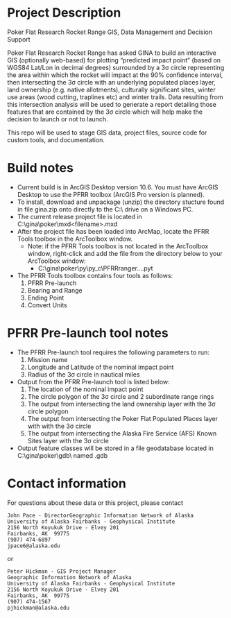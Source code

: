 # Project Description
Poker Flat Research Rocket Range GIS, Data Management and Decision Support

Poker Flat Research Rocket Range has asked GINA to build an interactive GIS (optionally web-based)
for plotting “predicted impact point” (based on WGS84 Lat/Lon in decimal degrees) surrounded by a
3σ circle representing the area within which the rocket will impact at the 90% confidence interval,
then intersecting the 3σ circle with an underlying populated places layer, land ownership
(e.g. native allotments), culturally significant sites, winter use areas (wood cutting, traplines etc)
and winter trails.  Data resulting from this intersection analysis will be used to generate a report
detailing those features that are contained by the 3σ circle which will help make the decision
to launch or not to launch.

This repo will be used to stage GIS data, project files, source code for custom tools, and
documentation.  

# Build notes
- Current build is in ArcGIS Desktop version 10.6.  You must have ArcGIS Desktop to use the PFRR toolbox (ArcGIS Pro version is planned).
- To install, download and unpackage (unzip) the directory stucture found in file gina.zip onto directly to the C:\ drive on a Windows PC. 
- The current release project file is located in C:\gina\poker\mxd\<filename>.mxd
- After the project file has been loaded into ArcMap, locate the PFRR Tools toolbox in the ArcToolbox window.
  - Note: if the PFRR Tools toolbox is not located in the ArcToolbox window, right-click and add the file from the directory below to your ArcToolbox window: 
    - C:\gina\poker\py\py_c\PFRRranger...<release version>.pyt
- The PFRR Tools toolbox contains four tools as follows:
  1.  PFRR Pre-launch
  2.  Bearing and Range
  3.  Ending Point
  4.  Convert Units
  
# PFRR Pre-launch tool notes
- The PFRR Pre-launch tool requires the following parameters to run:
  1.  Mission name
  2.  Longitude and Latitude of the nominal impact point
  3.  Radius of the 3σ circle in nautical miles
- Output from the PFRR Pre-launch tool is listed below:
  1.  The location of the nominal impact point
  2.  The circle polygon of the 3σ circle and 2 subordinate range rings
  3.  The output from intersecting the land ownership layer with the 3σ circle polygon
  4.  The output from intersecting the Poker Flat Populated Places layer with with the 3σ circle
  5.  The output from intersecting the Alaska Fire Service (AFS) Known Sites layer with the 3σ circle
- Output feature classes will be stored in a file geodatabase located in C:\gina\poker\gdb\ named <Mission Name>.gdb
  
#  Contact information
For questions about these data or this project, please contact 
```
John Pace - DirectorGeographic Information Network of Alaska
University of Alaska Fairbanks - Geophysical Institute
2156 North Koyukuk Drive - Elvey 201
Fairbanks, AK  99775
(907) 474-6897
jpace6@alaska.edu
```
or
```
Peter Hickman - GIS Project Manager
Geographic Information Network of Alaska
University of Alaska Fairbanks - Geophysical Institute
2156 North Koyukuk Drive - Elvey 201
Fairbanks, AK  99775
(907) 474-1567
pjhickman@alaska.edu
```
